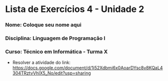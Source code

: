 # Lista de Exercícios 4 - Unidade 2

### Nome: Coloque seu nome aqui
### Disciplina: Linguagem de Programação I
### Curso: Técnico em Informática - Turma X


* Resolver a atividade do link: https://docs.google.com/document/d/1i52Xdbmi6x0AoarDYsc8v8KQaL4304TRztvVhIX5_No/edit?usp=sharing
